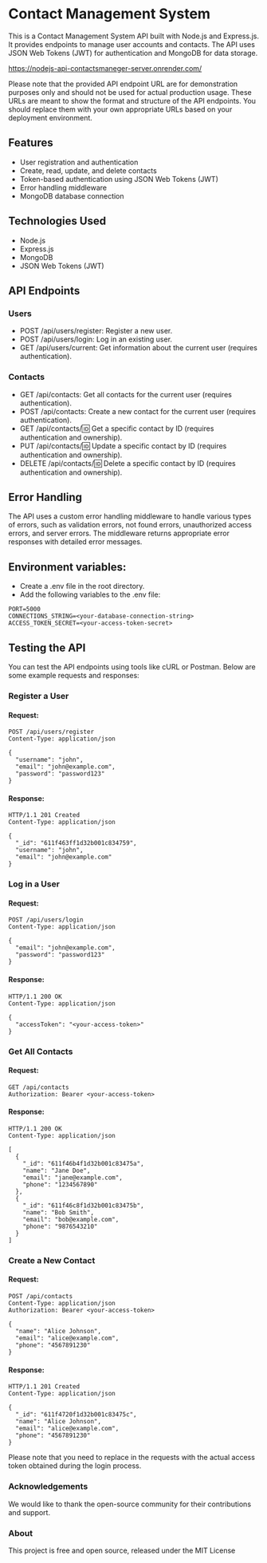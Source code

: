 # Contact Management System

This is a Contact Management System API built with Node.js and Express.js. It provides endpoints to manage user accounts and contacts. The API uses JSON Web Tokens (JWT) for authentication and MongoDB for data storage.

https://nodejs-api-contactsmaneger-server.onrender.com/

Please note that the provided API endpoint URL are for demonstration purposes only and should not be used for actual production usage. These URLs are meant to show the format and structure of the API endpoints. You should replace them with your own appropriate URLs based on your deployment environment.

## Features

- User registration and authentication
- Create, read, update, and delete contacts
- Token-based authentication using JSON Web Tokens (JWT)
- Error handling middleware
- MongoDB database connection

## Technologies Used
- Node.js
- Express.js
- MongoDB
- JSON Web Tokens (JWT)

## API Endpoints
### Users
- POST /api/users/register: Register a new user.
- POST /api/users/login: Log in an existing user.
- GET /api/users/current: Get information about the current user (requires authentication).
### Contacts
- GET /api/contacts: Get all contacts for the current user (requires authentication).
- POST /api/contacts: Create a new contact for the current user (requires authentication).
- GET /api/contacts/:id: Get a specific contact by ID (requires authentication and ownership).
- PUT /api/contacts/:id: Update a specific contact by ID (requires authentication and ownership).
- DELETE /api/contacts/:id: Delete a specific contact by ID (requires authentication and ownership).
## Error Handling
The API uses a custom error handling middleware to handle various types of errors, such as validation errors, not found errors, unauthorized access errors, and server errors. The middleware returns appropriate error responses with detailed error messages.

## Environment variables:

- Create a .env file in the root directory.
- Add the following variables to the .env file:
```
PORT=5000
CONNECTIONS_STRING=<your-database-connection-string>
ACCESS_TOKEN_SECRET=<your-access-token-secret>
```

## Testing the API
You can test the API endpoints using tools like cURL or Postman. Below are some example requests and responses:

### Register a User
#### Request:

```
POST /api/users/register
Content-Type: application/json

{
  "username": "john",
  "email": "john@example.com",
  "password": "password123"
}
```
#### Response:
```
HTTP/1.1 201 Created
Content-Type: application/json

{
  "_id": "611f463ff1d32b001c834759",
  "username": "john",
  "email": "john@example.com"
}
```
### Log in a User
#### Request:

```
POST /api/users/login
Content-Type: application/json

{
  "email": "john@example.com",
  "password": "password123"
}
```
#### Response:
```
HTTP/1.1 200 OK
Content-Type: application/json

{
  "accessToken": "<your-access-token>"
}
``` 
### Get All Contacts
#### Request:

```
GET /api/contacts
Authorization: Bearer <your-access-token>
```
#### Response:

```
HTTP/1.1 200 OK
Content-Type: application/json

[
  {
    "_id": "611f46b4f1d32b001c83475a",
    "name": "Jane Doe",
    "email": "jane@example.com",
    "phone": "1234567890"
  },
  {
    "_id": "611f46c8f1d32b001c83475b",
    "name": "Bob Smith",
    "email": "bob@example.com",
    "phone": "9876543210"
  }
]
```
### Create a New Contact
#### Request:

```
POST /api/contacts
Content-Type: application/json
Authorization: Bearer <your-access-token>

{
  "name": "Alice Johnson",
  "email": "alice@example.com",
  "phone": "4567891230"
}
```
#### Response:

```
HTTP/1.1 201 Created
Content-Type: application/json

{
  "_id": "611f4720f1d32b001c83475c",
  "name": "Alice Johnson",
  "email": "alice@example.com",
  "phone": "4567891230"
}
```
Please note that you need to replace <your-access-token> in the requests with the actual access token obtained during the login process.

### Acknowledgements
We would like to thank the open-source community for their contributions and support.

### About
This project is free and open source, released under the MIT License
